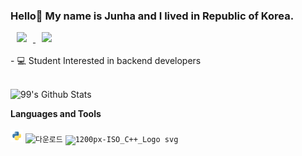 ### Hello👋 My name is Junha and I lived in Republic of Korea.
<a href="https://alpox.kr">
    <img 
        src="http://img.shields.io/badge/-Tech%20Blog-655ced?style=flat&logo=github&link=https://alpox.kr"
        style="height : auto; margin-left : 10px; margin-right : 10px;"/>
</a>
<a href="https://instagram.com/junad._.p/">
    <img 
        src="http://img.shields.io/badge/-Instagram-black?style=flat&logo=Instagram&link=https://instagram.com/junad._.p/"
        style="height : auto; margin-left : 10px; margin-right : 10px; color:#E4405F"/>
</a>
<br><br>
- 💻 Student Interested in backend developers<br><br> 

![99's Github Stats](https://github-readme-stats.vercel.app/api?username=Junad-Park&bg_color=30,e96443,904e95&title_color=fff&text_color=fff)

<strong>Languages and Tools</strong><br><br>
<code><a target="_blank" rel="noopener noreferrer" href="https://raw.githubusercontent.com/github/explore/80688e429a7d4ef2fca1e82350fe8e3517d3494d/topics/python/python.png"><img height="20" src="https://raw.githubusercontent.com/github/explore/80688e429a7d4ef2fca1e82350fe8e3517d3494d/topics/python/python.png" style="max-width: 100%;"></a></code>
<code>![다운로드](https://user-images.githubusercontent.com/67590577/175244671-178c24b1-63cc-49e7-9de7-e9ee03fd9ba6.png)</code>
<code>![1200px-ISO_C++_Logo svg](https://user-images.githubusercontent.com/67590577/175244633-b4449f43-76fa-4a7d-82e5-48575667ad6c.png)</code>





